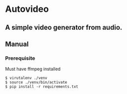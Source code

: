 # Autovideo

## A simple video generator from audio.

## Manual

### Prerequisite
Must have ffmpeg installed

```
$ virutalenv ./venv
$ source ./venv/bin/activate
$ pip install -r requirements.txt
```

